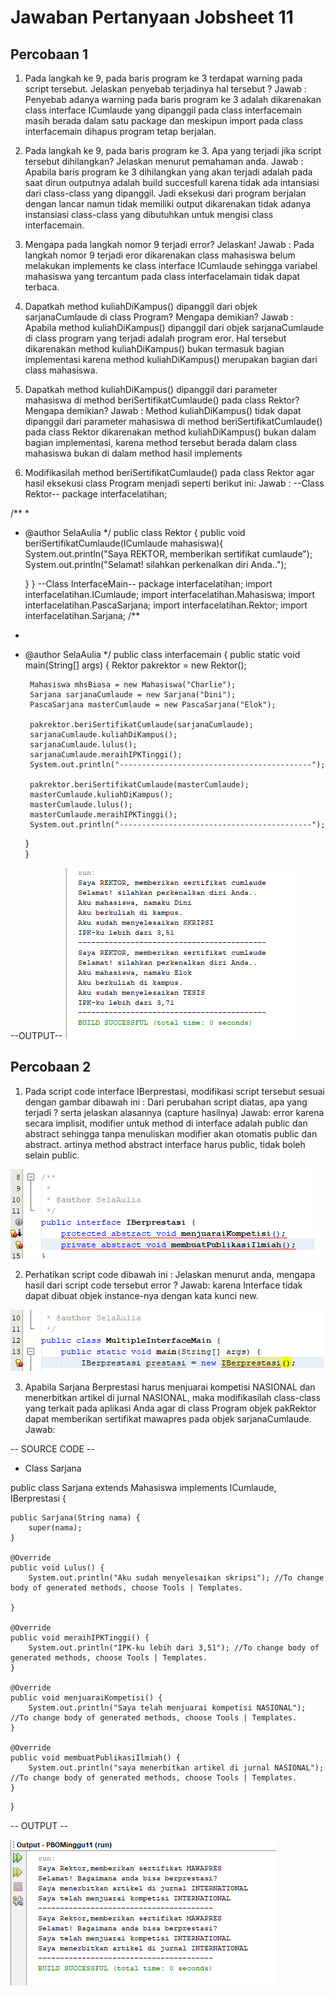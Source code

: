 # Jawaban Pertanyaan Jobsheet 11

## Percobaan 1
1. Pada langkah ke 9, pada baris program ke 3 terdapat warning pada script tersebut. Jelaskan penyebab terjadinya hal tersebut ?
Jawab : Penyebab adanya warning pada baris program ke 3 adalah dikarenakan class interface ICumlaude yang dipanggil pada class interfacemain masih berada dalam satu package dan meskipun import pada class interfacemain dihapus program tetap berjalan.

2. Pada langkah ke 9, pada baris program ke 3. Apa yang terjadi jika script tersebut dihilangkan? Jelaskan menurut pemahaman anda.
Jawab : Apabila baris program ke 3 dihilangkan yang akan terjadi adalah pada saat dirun outputnya adalah build succesfull karena tidak ada intansiasi dari class-class yang dipanggil. Jadi eksekusi dari program berjalan dengan lancar namun tidak memiliki output dikarenakan tidak adanya instansiasi class-class yang dibutuhkan untuk mengisi class interfacemain.

3. Mengapa pada langkah nomor 9 terjadi error? Jelaskan!
Jawab : Pada langkah nomor 9 terjadi eror dikarenakan class mahasiswa belum melakukan implements ke class interface ICumlaude sehingga variabel mahasiswa yang tercantum pada class interfacelamain tidak dapat terbaca.

4. Dapatkah method kuliahDiKampus() dipanggil dari objek sarjanaCumlaude di class Program? Mengapa demikian?
Jawab : Apabila method kuliahDiKampus() dipanggil dari objek sarjanaCumlaude di class program yang terjadi adalah program eror. Hal tersebut dikarenakan method kuliahDiKampus() bukan termasuk bagian implementasi karena method kuliahDiKampus() merupakan bagian dari class mahasiswa.

5. Dapatkah method kuliahDiKampus() dipanggil dari parameter mahasiswa di method beriSertifikatCumlaude() pada class Rektor? Mengapa demikian?
Jawab : Method kuliahDiKampus() tidak dapat dipanggil dari parameter mahasiswa di method beriSertifikatCumlaude() pada class Rektor dikarenakan method kuliahDiKampus() bukan dalam bagian implementasi, karena method tersebut berada dalam class mahasiswa bukan di dalam method hasil implements

6. Modifikasilah method beriSertifikatCumlaude() pada class Rektor agar hasil eksekusi class Program menjadi seperti berikut ini:
Jawab : 
--Class Rektor--
package interfacelatihan;

/**
 *
 * @author SelaAulia
 */
public class Rektor {
    public void beriSertifikatCumlaude(ICumlaude mahasiswa){
        System.out.println("Saya REKTOR, memberikan sertifikat cumlaude");
        System.out.println("Selamat! silahkan perkenalkan diri Anda..");
        
    }
}
--Class InterfaceMain--
package interfacelatihan;
import interfacelatihan.ICumlaude;
import interfacelatihan.Mahasiswa;
import interfacelatihan.PascaSarjana;
import interfacelatihan.Rektor;
import interfacelatihan.Sarjana;
/**
 *
 * @author SelaAulia
 */
public class interfacemain {
    public static void main(String[] args) {
        Rektor pakrektor = new Rektor();
        
        Mahasiswa mhsBiasa = new Mahasiswa("Charlie");
        Sarjana sarjanaCumlaude = new Sarjana("Dini");
        PascaSarjana masterCumlaude = new PascaSarjana("Elok");
       
        pakrektor.beriSertifikatCumlaude(sarjanaCumlaude);
        sarjanaCumlaude.kuliahDiKampus();
        sarjanaCumlaude.lulus();
        sarjanaCumlaude.meraihIPKTinggi();
        System.out.println("-------------------------------------------");
        
        pakrektor.beriSertifikatCumlaude(masterCumlaude);
        masterCumlaude.kuliahDiKampus();
        masterCumlaude.lulus();
        masterCumlaude.meraihIPKTinggi();
        System.out.println("-------------------------------------------");
    }   
}

--OUTPUT--
<img src = 'No6.png'>

## Percobaan 2
1. Pada script code interface IBerprestasi, modifikasi script tersebut sesuai dengan gambar
dibawah ini : Dari perubahan script diatas, apa yang terjadi ? serta jelaskan alasannya (capture hasilnya) 
Jawab: error karena secara implisit, modifier untuk method di interface adalah public dan abstract sehingga tanpa menuliskan modifier akan otomatis public dan abstract. artinya method abstract interface harus public, tidak boleh selain public.

<img src = 'P201.png'>

2. Perhatikan script code dibawah ini : Jelaskan menurut anda, mengapa hasil dari script code tersebut error ? 
Jawab: karena Interface tidak dapat dibuat objek instance-nya dengan kata kunci new.

<img src = 'P202.png'>

3. Apabila Sarjana Berprestasi harus menjuarai kompetisi NASIONAL dan
menerbitkan artikel di jurnal NASIONAL, maka modifikasilah class-class yang terkait
pada aplikasi Anda agar di class Program objek pakRektor dapat memberikan sertifikat
mawapres pada objek sarjanaCumlaude.
Jawab: 

-- SOURCE CODE --

- Class Sarjana

public class Sarjana extends Mahasiswa implements ICumlaude, IBerprestasi {

    public Sarjana(String nama) {
        super(nama);
    }

    @Override
    public void Lulus() {
        System.out.println("Aku sudah menyelesaikan skripsi"); //To change body of generated methods, choose Tools | Templates.
    
    }

    @Override
    public void meraihIPKTinggi() {
        System.out.println("IPK-ku lebih dari 3,51"); //To change body of generated methods, choose Tools | Templates.
    }

    @Override
    public void menjuaraiKompetisi() {
        System.out.println("Saya telah menjuarai kompetisi NASIONAL"); //To change body of generated methods, choose Tools | Templates.
    }

    @Override
    public void membuatPublikasiIlmiah() {
        System.out.println("saya menerbitkan artikel di jurnal NASIONAL"); //To change body of generated methods, choose Tools | Templates.
    }
}

-- OUTPUT --

<img src = 'P203.png'>